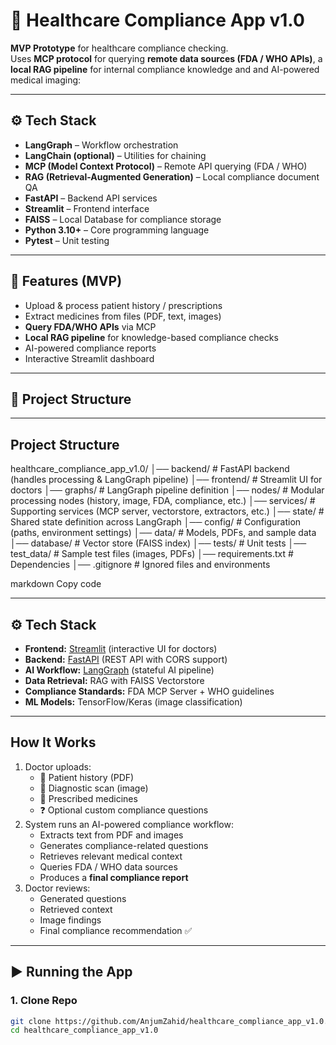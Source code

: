 # 🏥 Healthcare Compliance App v1.0  

**MVP Prototype** for healthcare compliance checking.  
Uses **MCP protocol** for querying **remote data sources (FDA / WHO APIs)**, a **local RAG pipeline** for internal compliance knowledge and and AI-powered medical imaging:  

---

## ⚙️ Tech Stack  

- **LangGraph** – Workflow orchestration  
- **LangChain (optional)** – Utilities for chaining  
- **MCP (Model Context Protocol)** – Remote API querying (FDA / WHO)  
- **RAG (Retrieval-Augmented Generation)** – Local compliance document QA  
- **FastAPI** – Backend API services  
- **Streamlit** – Frontend interface  
- **FAISS** – Local Database for compliance storage  
- **Python 3.10+** – Core programming language  
- **Pytest** – Unit testing  

---

## 📌 Features (MVP)
- Upload & process patient history / prescriptions  
- Extract medicines from files (PDF, text, images)  
- **Query FDA/WHO APIs** via MCP  
- **Local RAG pipeline** for knowledge-based compliance checks  
- AI-powered compliance reports  
- Interactive Streamlit dashboard  

---

## 📂 Project Structure


---

## Project Structure
healthcare_compliance_app_v1.0/
│── backend/ # FastAPI backend (handles processing & LangGraph pipeline)
│── frontend/ # Streamlit UI for doctors
│── graphs/ # LangGraph pipeline definition
│── nodes/ # Modular processing nodes (history, image, FDA, compliance, etc.)
│── services/ # Supporting services (MCP server, vectorstore, extractors, etc.)
│── state/ # Shared state definition across LangGraph
│── config/ # Configuration (paths, environment settings)
│── data/ # Models, PDFs, and sample data
│── database/ # Vector store (FAISS index)
│── tests/ # Unit tests
│── test_data/ # Sample test files (images, PDFs)
│── requirements.txt # Dependencies
│── .gitignore # Ignored files and environments

markdown
Copy code

---

## ⚙️ Tech Stack
- **Frontend:** [Streamlit](https://streamlit.io/) (interactive UI for doctors)
- **Backend:** [FastAPI](https://fastapi.tiangolo.com/) (REST API with CORS support)
- **AI Workflow:** [LangGraph](https://github.com/langchain-ai/langgraph) (stateful AI pipeline)
- **Data Retrieval:** RAG with FAISS Vectorstore
- **Compliance Standards:** FDA MCP Server + WHO guidelines
- **ML Models:** TensorFlow/Keras (image classification)

---

##  How It Works
1. Doctor uploads:
   - 📑 Patient history (PDF)
   - 🩻 Diagnostic scan (image)
   - 💊 Prescribed medicines
   - ❓ Optional custom compliance questions
2. System runs an AI-powered compliance workflow:
   - Extracts text from PDF and images
   - Generates compliance-related questions
   - Retrieves relevant medical context
   - Queries FDA / WHO data sources
   - Produces a **final compliance report**
3. Doctor reviews:
   - Generated questions
   - Retrieved context
   - Image findings
   - Final compliance recommendation ✅

---

## ▶️ Running the App

### 1. Clone Repo
```bash
git clone https://github.com/AnjumZahid/healthcare_compliance_app_v1.0.git
cd healthcare_compliance_app_v1.0
